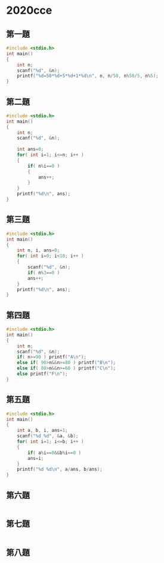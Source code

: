 # 2020cce

## 第一題
```c
#include <stdio.h>
int main()
{
	int n;
	scanf("%d", &n);
	printf("%d=50*%d+5*%d+1*%d\n", n, n/50, n%50/5, n%5);
}
```

## 第二題
```c
#include <stdio.h>
int main()
{
	int n;
	scanf("%d", &n);
	
	int ans=0;
	for( int i=1; i<=n; i++ )
	{
		if( n%i==0 )
		{
			ans++;
		}
	}
	printf("%d\n", ans);
}
```

## 第三題
```c
#include <stdio.h>
int main()
{
	int n, i, ans=0;
	for( int i=0; i<10; i++ )
	{
		scanf("%d", &n);
		if( n%3==0 )
		ans++;
	}
	printf("%d\n", ans);
}
```

## 第四題
```c
#include <stdio.h>
int main()
{
	int n;
	scanf("%d", &n);
	if( n>=90 ) printf("A\n");
	else if( 90>n&&n>=80 ) printf("B\n");
	else if( 80>n&&n>=60 ) printf("C\n");
	else printf("F\n");
}
```

## 第五題
```c
#include <stdio.h>
int main()
{
	int a, b, i, ans=1;
	scanf("%d %d", &a, &b);
	for( int i=1; i<=b; i++ )
	{
		if( a%i==0&&b%i==0 )
		ans=i;
	}
	printf("%d %d\n", a/ans, b/ans);
}
```

## 第六題
```c

```

## 第七題
```c

```

## 第八題
```c

```
